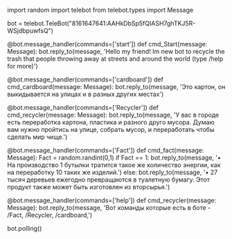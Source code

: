 import random 
import telebot
from telebot.types import Message


bot = telebot.TeleBot("8161647641:AAHkDbSp5fQIASH7ghTKJ5R-WSjdbpuwfsQ")


@bot.message_handler(commands=['start'])
def cmd_Start(message: Message):
    bot.reply_to(message, 'Hello my friend! Im new bot to recycle the trash that people throwing away at streets and around the world (type /help for more)')




@bot.message_handler(commands=['cardboard'])
def cmd_cardboard(message: Message):
    bot.reply_to(message, 'Это картон, он выкидывается на улицах и в разных других местах')




@bot.message_handler(commands=['Recycler'])
def cmd_recycler(message: Message):
    bot.reply_to(message, 'У вас в городе есть переработка картона, пластика и разного друго мусора. Думаю вам нужно пройтись на улице, собрать мусор, и переработать чтобы сделать мир чище.')





@bot.message_handler(commands=['Fact'])
def cmd_fact(message: Message):
    Fact = random.randint(0,1)
    if Fact == 1:
        bot.reply_to(message, '• На производство 1 бутылки тратится такое же количество энергии, как на переработку 10 таких же изделий.')
    else:
        bot.reply_to(message, '• 27 тысяч деревьев ежегодно превращаются в туалетную бумагу. Этот продукт также может быть изготовлен из вторсырья.')




@bot.message_handler(commands=['help'])
def cmd_recycler(message: Message):
    bot.reply_to(message, 'Вот команды которые есть в боте - /Fact, /Recycler, /cardboard,')


bot.polling()
